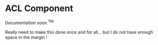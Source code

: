 # ACL Component

Documentation soon <sup>TM</sup>

Really need to make this done once and for all... but I do not have enough space in the margin !